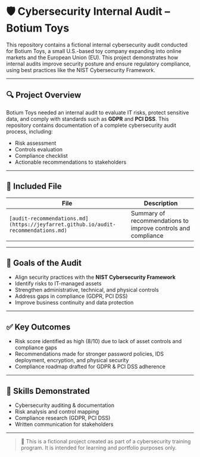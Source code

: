 # 🛡️ Cybersecurity Internal Audit – Botium Toys

This repository contains a fictional internal cybersecurity audit conducted for Botium Toys, a small U.S.-based toy company expanding into online markets and the European Union (EU). This project demonstrates how internal audits improve security posture and ensure regulatory compliance, using best practices like the NIST Cybersecurity Framework.

---

## 🔍 Project Overview

Botium Toys needed an internal audit to evaluate IT risks, protect sensitive data, and comply with standards such as **GDPR** and **PCI DSS**. This repository contains documentation of a complete cybersecurity audit process, including:

- Risk assessment
- Controls evaluation
- Compliance checklist
- Actionable recommendations to stakeholders

---

## 📂 Included File

| File | Description |
|------|-------------|
| `[audit-recommendations.md](https://jeyfarret.github.io/audit-recommendations.md)` | Summary of recommendations to improve controls and compliance |

---

## 📌 Goals of the Audit

- Align security practices with the **NIST Cybersecurity Framework**
- Identify risks to IT-managed assets
- Strengthen administrative, technical, and physical controls
- Address gaps in compliance (GDPR, PCI DSS)
- Improve business continuity and data protection

---

## ✅ Key Outcomes

- Risk score identified as high (8/10) due to lack of asset controls and compliance gaps
- Recommendations made for stronger password policies, IDS deployment, encryption, and physical security
- Compliance roadmap drafted for GDPR & PCI DSS adherence

---

## 🧠 Skills Demonstrated

- Cybersecurity auditing & documentation
- Risk analysis and control mapping
- Compliance research (GDPR, PCI DSS)
- Written communication for stakeholders

---

> 📌 This is a fictional project created as part of a cybersecurity training program. It is intended for learning and portfolio purposes only.
